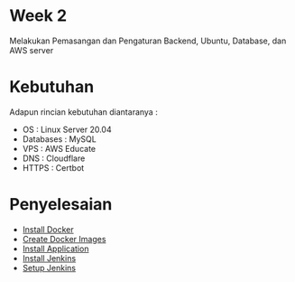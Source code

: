 # Week 2

Melakukan Pemasangan dan Pengaturan Backend, Ubuntu, Database, dan AWS server

# Kebutuhan

Adapun rincian kebutuhan diantaranya :

- OS : Linux Server 20.04
- Databases : MySQL
- VPS : AWS Educate
- DNS : Cloudflare
- HTTPS : Certbot

# Penyelesaian

- [Install Docker](install-docker.md)
- [Create Docker Images](docker-image.md)
- [Install Application](install-app.md)
- [Install Jenkins](install-jenkins.md)
- [Setup Jenkins](setup-jenkins.md)
